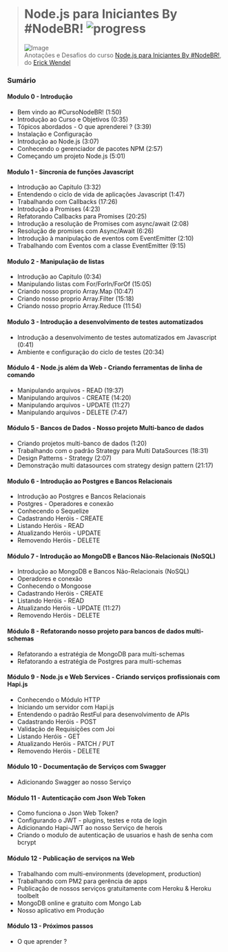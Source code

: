 ># **Node.js para Iniciantes By #NodeBR!** ![progress](http://progressed.io/bar/42%?title=completed "progress")
> ![Image](https://www.embarcados.com.br/wp-content/uploads/2018/11/curso-node-js-696x418.png)  
> Anotações e Desafios do curso [Node.js para Iniciantes By #NodeBR!](https://cursos.nodebr.org/), do [Erick Wendel](https://twitter.com/erickwendel_)

### Sumário
#### Modulo 0 - Introdução
- Bem vindo ao #CursoNodeBR! (1:50)
- Introdução ao Curso e Objetivos (0:35)
- Tópicos abordados - O que aprenderei ? (3:39)
- Instalação e Configuração
- Introdução ao Node.js (3:07) 
- Conhecendo o gerenciador de pacotes NPM (2:57) 
- Começando um projeto Node.js (5:01)

#### Modulo 1 - Sincronia de funções Javascript
- Introdução ao Capitulo (3:32) 
- Entendendo o ciclo de vida de aplicações Javascript (1:47) 
- Trabalhando com Callbacks (17:26) 
- Introdução a Promises (4:23) 
- Refatorando Callbacks para Promises (20:25) 
- Introdução a resolução de Promises com async/await (2:08) 
- Resolução de promises com Async/Await (6:26) 
- Introdução à manipulação de eventos com EventEmitter (2:10) 
- Trabalhando com Eventos com a classe EventEmitter (9:15) 

#### Modulo 2 - Manipulação de listas
- Introdução ao Capitulo (0:34) 
- Manipulando listas com For/ForIn/ForOf (15:05) 
- Criando nosso proprio Array.Map (10:47) 
- Criando nosso proprio Array.Filter (15:18) 
- Criando nosso proprio Array.Reduce (11:54) 

#### Modulo 3 - Introdução a desenvolvimento de testes automatizados
- Introdução a desenvolvimento de testes automatizados em Javascript (0:41) 
- Ambiente e configuração do ciclo de testes (20:34) 

#### Módulo 4 - Node.js além da Web - Criando ferramentas de linha de comando
- Manipulando arquivos - READ (19:37) 
- Manipulando arquivos - CREATE (14:20) 
- Manipulando arquivos - UPDATE (11:27) 
- Manipulando arquivos - DELETE (7:47)

#### Módulo 5 - Bancos de Dados - Nosso projeto Multi-banco de dados
- Criando projetos multi-banco de dados (1:20) 
- Trabalhando com o padrão Strategy para Multi DataSources (18:31) 
- Design Patterns - Strategy (2:07) 
- Demonstração multi datasources com strategy design pattern (21:17)

#### Modulo 6 - Introdução ao Postgres e Bancos Relacionais
- Introdução ao Postgres e Bancos Relacionais 
- Postgres - Operadores e conexão 
- Conhecendo o Sequelize 
- Cadastrando Heróis - CREATE 
- Listando Heróis - READ 
- Atualizando Heróis - UPDATE 
- Removendo Heróis - DELETE

#### Módulo 7 - Introdução ao MongoDB e Bancos Não-Relacionais (NoSQL)
- Introdução ao MongoDB e Bancos Não-Relacionais (NoSQL) 
- Operadores e conexão 
- Conhecendo o Mongoose 
- Cadastrando Heróis - CREATE 
- Listando Heróis - READ 
- Atualizando Heróis - UPDATE (11:27) 
- Removendo Heróis - DELETE

#### Módulo 8 - Refatorando nosso projeto para bancos de dados multi-schemas
- Refatorando a estratégia de MongoDB para multi-schemas 
- Refatorando a estratégia de Postgres para multi-schemas

#### Módulo 9 - Node.js e Web Services - Criando serviços profissionais com Hapi.js
- Conhecendo o Módulo HTTP 
- Iniciando um servidor com Hapi.js 
- Entendendo o padrão RestFul para desenvolvimento de APIs 
- Cadastrando Heróis - POST 
- Validação de Requisições com Joi 
- Listando Heróis - GET 
- Atualizando Heróis - PATCH / PUT 
- Removendo Heróis - DELETE

#### Módulo 10 - Documentação de Serviços com Swagger
- Adicionando Swagger ao nosso Serviço
  
#### Módulo 11 - Autenticação com Json Web Token
- Como funciona o Json Web Token? 
- Configurando o JWT - plugins, testes e rota de login 
- Adicionando Hapi-JWT ao nosso Serviço de herois 
- Criando o modulo de autenticação de usuarios e hash de senha com bcrypt

#### Módulo 12 - Publicação de serviços na Web
- Trabalhando com multi-environments (development, production) 
- Trabalhando com PM2 para gerência de apps 
- Publicação de nossos serviços gratuitamente com Heroku & Heroku toolbelt 
- MongoDB online e gratuito com Mongo Lab 
- Nosso aplicativo em Produção

#### Módulo 13 - Próximos passos
- O que aprender ?